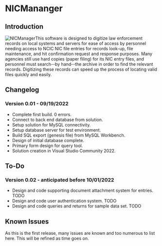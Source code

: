 # NICMananger

## Introduction
![NICManager](https://raw.githubusercontent.com/exteran/nicmanager/main/img/nicmanager_queryform.jpg)This software is designed to digitize law enforcement records on local systems and servers for ease of access by personnel needing access to NCIC NIC file entries for records look-up, file maintenance, and hit confirmation request and response purposes. Many agencies still use hard copies (paper filing) for its NIC entry files, and personnel must search--by hand--the archive in order to find the relevant records. Digitizing these records can speed up the process of locating valid files quickly and easily.

## Changelog

### Version 0.01 - 09/19/2022
- Complete first build. 0 errors.
- Connect to back end database from solution.
- Setup solution for MySQL connectivity.
- Setup database server for test environment.
- Build SQL export (genesis file) from MySQL Workbench.
- Design of initial database complete.
- Primary form design for query tool.
- Solution creation in Visual Studio Community 2022.

## To-Do

### Version 0.02 - anticipated before 10/01/2022
- Design and code supporting document attachment system for entries. TODO
- Design and code user authentication system. TODO
- Design and code queries and returns for sample data set. TODO

## Known Issues
As this is the first release, many issues are known and too numerous to list here. This will be refined as time goes on.
